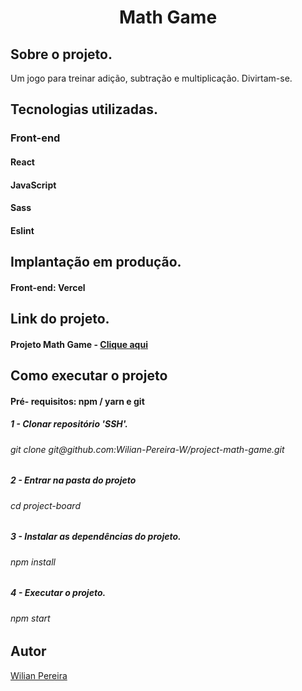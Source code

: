 <h1 align="center">Math Game</h1>

<h2>Sobre o projeto.</h2>

<p>Um jogo para treinar adição, subtração e multiplicação. Divirtam-se.<p>
  
<h2>Tecnologias utilizadas.</h2>
<h3>Front-end</h3>

<h4>React</h4>
<h4>JavaScript</h4>
<h4>Sass</h4>
<h4>Eslint</h4>

<h2>Implantação em produção.</h2>

<h4>Front-end: Vercel</h4>

<h2>Link do projeto.</h2>

<h4>Projeto Math Game - 
<a href="https://math-game-wilian-pereira-w.vercel.app/">Clique aqui</a>
</h4>

<h2>Como executar o projeto</h2>

<h4>Pré- requisitos: npm / yarn e git</h4>

<h5>1 - Clonar repositório 'SSH'.</h5>

<h6>git clone git@github.com:Wilian-Pereira-W/project-math-game.git</h6>

<h5>2 - Entrar na pasta do projeto</h5>

<h6>cd project-board</h6>

<h5>3 - Instalar as dependências do projeto.</h5>

<h6>npm install</h6>

<h5>4 - Executar o projeto.</h5>

<h6>npm start</h6>

<h2>Autor</h2>

<a href="https://www.linkedin.com/in/pereira-wilian/">Wilian Pereira</a>
